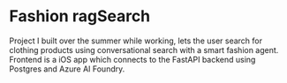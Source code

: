 # Fashion ragSearch
Project I built over the summer while working, lets the user search for clothing products using conversational search with a smart fashion agent. Frontend is a iOS app which connects to the FastAPI backend using Postgres and Azure AI Foundry.
